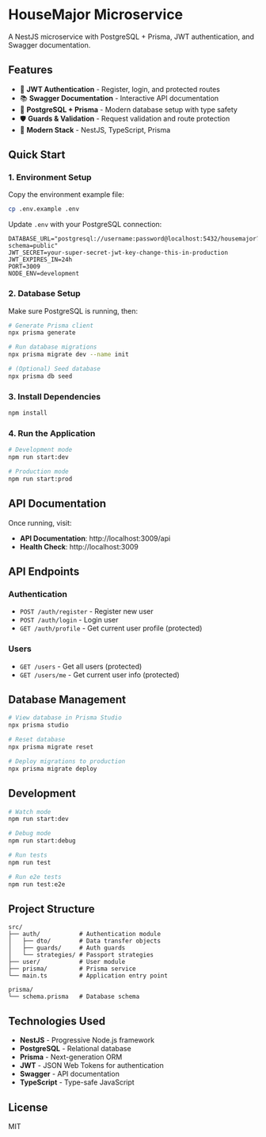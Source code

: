# HouseMajor Microservice

A NestJS microservice with PostgreSQL + Prisma, JWT authentication, and Swagger documentation.

## Features

- 🔐 **JWT Authentication** - Register, login, and protected routes
- 📚 **Swagger Documentation** - Interactive API documentation
- 🐘 **PostgreSQL + Prisma** - Modern database setup with type safety
- 🛡️ **Guards & Validation** - Request validation and route protection
- 🚀 **Modern Stack** - NestJS, TypeScript, Prisma

## Quick Start

### 1. Environment Setup

Copy the environment example file:
```bash
cp .env.example .env
```

Update `.env` with your PostgreSQL connection:
```env
DATABASE_URL="postgresql://username:password@localhost:5432/housemajor?schema=public"
JWT_SECRET=your-super-secret-jwt-key-change-this-in-production
JWT_EXPIRES_IN=24h
PORT=3009
NODE_ENV=development
```

### 2. Database Setup

Make sure PostgreSQL is running, then:
```bash
# Generate Prisma client
npx prisma generate

# Run database migrations
npx prisma migrate dev --name init

# (Optional) Seed database
npx prisma db seed
```

### 3. Install Dependencies

```bash
npm install
```

### 4. Run the Application

```bash
# Development mode
npm run start:dev

# Production mode
npm run start:prod
```

## API Documentation

Once running, visit:
- **API Documentation**: http://localhost:3009/api
- **Health Check**: http://localhost:3009

## API Endpoints

### Authentication
- `POST /auth/register` - Register new user
- `POST /auth/login` - Login user
- `GET /auth/profile` - Get current user profile (protected)

### Users
- `GET /users` - Get all users (protected)
- `GET /users/me` - Get current user info (protected)

## Database Management

```bash
# View database in Prisma Studio
npx prisma studio

# Reset database
npx prisma migrate reset

# Deploy migrations to production
npx prisma migrate deploy
```

## Development

```bash
# Watch mode
npm run start:dev

# Debug mode
npm run start:debug

# Run tests
npm run test

# Run e2e tests
npm run test:e2e
```

## Project Structure

```
src/
├── auth/           # Authentication module
│   ├── dto/        # Data transfer objects
│   ├── guards/     # Auth guards
│   └── strategies/ # Passport strategies
├── user/           # User module
├── prisma/         # Prisma service
└── main.ts         # Application entry point

prisma/
└── schema.prisma   # Database schema
```

## Technologies Used

- **NestJS** - Progressive Node.js framework
- **PostgreSQL** - Relational database
- **Prisma** - Next-generation ORM
- **JWT** - JSON Web Tokens for authentication
- **Swagger** - API documentation
- **TypeScript** - Type-safe JavaScript

## License

MIT
